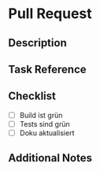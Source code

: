 # Pull Request

## Description
<!-- Provide a brief description of the changes in this PR -->

## Task Reference
<!-- Reference the task number (e.g., TG1.1) -->

## Checklist
- [ ] Build ist grün
- [ ] Tests sind grün
- [ ] Doku aktualisiert

## Additional Notes
<!-- Any additional information that reviewers should know -->

